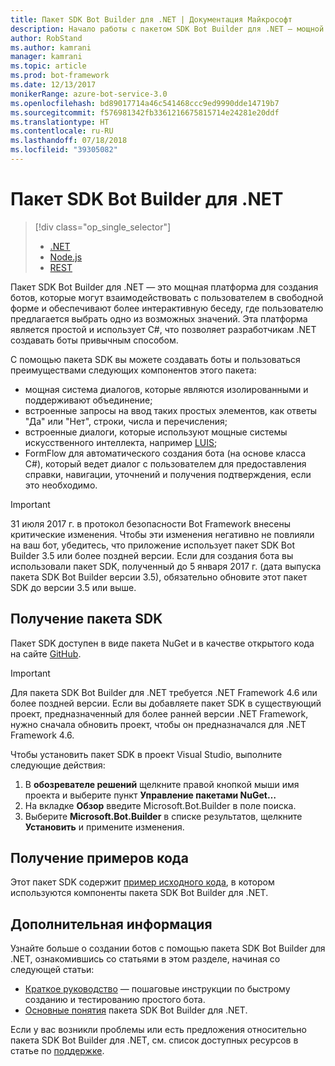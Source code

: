 ```yaml
---
title: Пакет SDK Bot Builder для .NET | Документация Майкрософт
description: Начало работы с пакетом SDK Bot Builder для .NET — мощной и простой в использовании платформой для создания ботов.
author: RobStand
ms.author: kamrani
manager: kamrani
ms.topic: article
ms.prod: bot-framework
ms.date: 12/13/2017
monikerRange: azure-bot-service-3.0
ms.openlocfilehash: bd89017714a46c541468ccc9ed9990dde14719b7
ms.sourcegitcommit: f576981342fb3361216675815714e24281e20ddf
ms.translationtype: HT
ms.contentlocale: ru-RU
ms.lasthandoff: 07/18/2018
ms.locfileid: "39305082"
---
```

# <a name="bot-builder-sdk-for-net"></a>Пакет SDK Bot Builder для .NET
> [!div class="op_single_selector"]
> - [.NET](../dotnet/bot-builder-dotnet-overview.md)
> - [Node.js](../nodejs/bot-builder-nodejs-overview.md)
> - [REST](../rest-api/bot-framework-rest-overview.md)

Пакет SDK Bot Builder для .NET — это мощная платформа для создания ботов, которые могут взаимодействовать с пользователем в свободной форме и обеспечивают более интерактивную беседу, где пользователю предлагается выбрать одно из возможных значений. Эта платформа является простой и использует C#, что позволяет разработчикам .NET создавать боты привычным способом.

С помощью пакета SDK вы можете создавать боты и пользоваться преимуществами следующих компонентов этого пакета: 

- мощная система диалогов, которые являются изолированными и поддерживают объединение;
- встроенные запросы на ввод таких простых элементов, как ответы "Да" или "Нет", строки, числа и перечисления;
- встроенные диалоги, которые используют мощные системы искусственного интеллекта, например <a href="http://luis.ai" target="_blank">LUIS</a>;
- FormFlow для автоматического создания бота (на основе класса C#), который ведет диалог с пользователем для предоставления справки, навигации, уточнений и получения подтверждения, если это необходимо.

> [!IMPORTANT]
> 31 июля 2017 г. в протокол безопасности Bot Framework внесены критические изменения. Чтобы эти изменения негативно не повлияли на ваш бот, убедитесь, что приложение использует пакет SDK Bot Builder 3.5 или более поздней версии. Если для создания бота вы использовали пакет SDK, полученный до 5 января 2017 г. (дата выпуска пакета SDK Bot Builder версии 3.5), обязательно обновите этот пакет SDK до версии 3.5 или выше.

## <a name="get-the-sdk"></a>Получение пакета SDK

Пакет SDK доступен в виде пакета NuGet и в качестве открытого кода на сайте <a href="https://github.com/Microsoft/BotBuilder" target="_blank">GitHub</a>.

> [!IMPORTANT]
> Для пакета SDK Bot Builder для .NET требуется .NET Framework 4.6 или более поздней версии. Если вы добавляете пакет SDK в существующий проект, предназначенный для более ранней версии .NET Framework, нужно сначала обновить проект, чтобы он предназначался для .NET Framework 4.6.

Чтобы установить пакет SDK в проект Visual Studio, выполните следующие действия:

1. В **обозревателе решений** щелкните правой кнопкой мыши имя проекта и выберите пункт **Управление пакетами NuGet…**
2. На вкладке **Обзор** введите Microsoft.Bot.Builder в поле поиска.
3. Выберите **Microsoft.Bot.Builder** в списке результатов, щелкните **Установить** и примените изменения.

## <a name="get-code-samples"></a>Получение примеров кода

Этот пакет SDK содержит [пример исходного кода](bot-builder-dotnet-samples.md), в котором используются компоненты пакета SDK Bot Builder для .NET.

## <a name="next-steps"></a>Дополнительная информация

Узнайте больше о создании ботов с помощью пакета SDK Bot Builder для .NET, ознакомившись со статьями в этом разделе, начиная со следующей статьи:

- [Краткое руководство](bot-builder-dotnet-quickstart.md) — пошаговые инструкции по быстрому созданию и тестированию простого бота.
- [Основные понятия](bot-builder-dotnet-concepts.md) пакета SDK Bot Builder для .NET.

Если у вас возникли проблемы или есть предложения относительно пакета SDK Bot Builder для .NET, см. список доступных ресурсов в статье по [поддержке](../bot-service-resources-links-help.md). 
